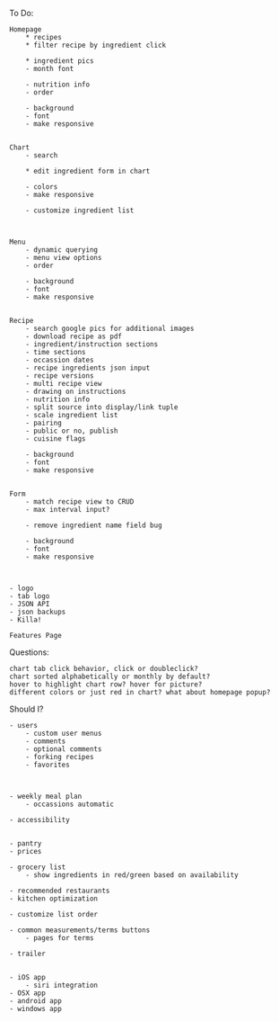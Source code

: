To Do:

    Homepage
        * recipes
        * filter recipe by ingredient click

        * ingredient pics
        - month font

        - nutrition info
        - order

        - background
        - font
        - make responsive


    Chart
        - search

        * edit ingredient form in chart

        - colors
        - make responsive

        - customize ingredient list



    Menu
        - dynamic querying
        - menu view options
        - order

        - background
        - font
        - make responsive


    Recipe
        - search google pics for additional images
        - download recipe as pdf
        - ingredient/instruction sections
        - time sections
        - occassion dates
        - recipe ingredients json input
        - recipe versions
        - multi recipe view
        - drawing on instructions
        - nutrition info
        - split source into display/link tuple
        - scale ingredient list
        - pairing
        - public or no, publish
        - cuisine flags

        - background
        - font
        - make responsive


    Form
        - match recipe view to CRUD
        - max interval input?

        - remove ingredient name field bug

        - background
        - font
        - make responsive



    - logo
    - tab logo
    - JSON API
    - json backups
    - Killa!

    Features Page


Questions:

    chart tab click behavior, click or doubleclick?
    chart sorted alphabetically or monthly by default?
    hover to highlight chart row? hover for picture?
    different colors or just red in chart? what about homepage popup?

Should I?

    - users
        - custom user menus
        - comments
        - optional comments
        - forking recipes
        - favorites



    - weekly meal plan
        - occassions automatic

    - accessibility


    - pantry
    - prices

    - grocery list
        - show ingredients in red/green based on availability

    - recommended restaurants
    - kitchen optimization

    - customize list order

    - common measurements/terms buttons
        - pages for terms

    - trailer


    - iOS app
        - siri integration
    - OSX app
    - android app
    - windows app

